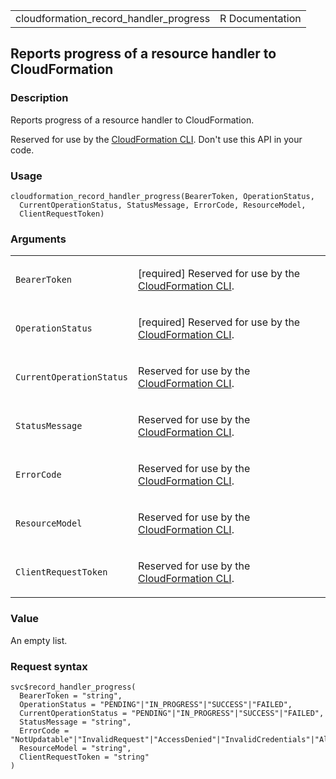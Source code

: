 <table style="width: 100%;">
<tbody>
<tr class="odd">
<td>cloudformation_record_handler_progress</td>
<td style="text-align: right;">R Documentation</td>
</tr>
</tbody>
</table>

## Reports progress of a resource handler to CloudFormation

### Description

Reports progress of a resource handler to CloudFormation.

Reserved for use by the [CloudFormation
CLI](https://docs.aws.amazon.com/cloudformation-cli/latest/userguide/what-is-cloudformation-cli.html).
Don't use this API in your code.

### Usage

    cloudformation_record_handler_progress(BearerToken, OperationStatus,
      CurrentOperationStatus, StatusMessage, ErrorCode, ResourceModel,
      ClientRequestToken)

### Arguments

<table>
<colgroup>
<col style="width: 35%" />
<col style="width: 65%" />
</colgroup>
<tbody>
<tr class="odd">
<td><code
id="cloudformation_record_handler_progress_:_BearerToken">BearerToken</code></td>
<td><p>[required] Reserved for use by the <a
href="https://docs.aws.amazon.com/cloudformation-cli/latest/userguide/what-is-cloudformation-cli.html">CloudFormation
CLI</a>.</p></td>
</tr>
<tr class="even">
<td><code
id="cloudformation_record_handler_progress_:_OperationStatus">OperationStatus</code></td>
<td><p>[required] Reserved for use by the <a
href="https://docs.aws.amazon.com/cloudformation-cli/latest/userguide/what-is-cloudformation-cli.html">CloudFormation
CLI</a>.</p></td>
</tr>
<tr class="odd">
<td><code
id="cloudformation_record_handler_progress_:_CurrentOperationStatus">CurrentOperationStatus</code></td>
<td><p>Reserved for use by the <a
href="https://docs.aws.amazon.com/cloudformation-cli/latest/userguide/what-is-cloudformation-cli.html">CloudFormation
CLI</a>.</p></td>
</tr>
<tr class="even">
<td><code
id="cloudformation_record_handler_progress_:_StatusMessage">StatusMessage</code></td>
<td><p>Reserved for use by the <a
href="https://docs.aws.amazon.com/cloudformation-cli/latest/userguide/what-is-cloudformation-cli.html">CloudFormation
CLI</a>.</p></td>
</tr>
<tr class="odd">
<td><code
id="cloudformation_record_handler_progress_:_ErrorCode">ErrorCode</code></td>
<td><p>Reserved for use by the <a
href="https://docs.aws.amazon.com/cloudformation-cli/latest/userguide/what-is-cloudformation-cli.html">CloudFormation
CLI</a>.</p></td>
</tr>
<tr class="even">
<td><code
id="cloudformation_record_handler_progress_:_ResourceModel">ResourceModel</code></td>
<td><p>Reserved for use by the <a
href="https://docs.aws.amazon.com/cloudformation-cli/latest/userguide/what-is-cloudformation-cli.html">CloudFormation
CLI</a>.</p></td>
</tr>
<tr class="odd">
<td><code
id="cloudformation_record_handler_progress_:_ClientRequestToken">ClientRequestToken</code></td>
<td><p>Reserved for use by the <a
href="https://docs.aws.amazon.com/cloudformation-cli/latest/userguide/what-is-cloudformation-cli.html">CloudFormation
CLI</a>.</p></td>
</tr>
</tbody>
</table>

### Value

An empty list.

### Request syntax

    svc$record_handler_progress(
      BearerToken = "string",
      OperationStatus = "PENDING"|"IN_PROGRESS"|"SUCCESS"|"FAILED",
      CurrentOperationStatus = "PENDING"|"IN_PROGRESS"|"SUCCESS"|"FAILED",
      StatusMessage = "string",
      ErrorCode = "NotUpdatable"|"InvalidRequest"|"AccessDenied"|"InvalidCredentials"|"AlreadyExists"|"NotFound"|"ResourceConflict"|"Throttling"|"ServiceLimitExceeded"|"NotStabilized"|"GeneralServiceException"|"ServiceInternalError"|"NetworkFailure"|"InternalFailure"|"InvalidTypeConfiguration"|"HandlerInternalFailure"|"NonCompliant"|"Unknown"|"UnsupportedTarget",
      ResourceModel = "string",
      ClientRequestToken = "string"
    )
